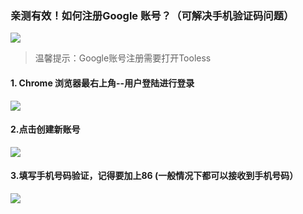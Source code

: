### 亲测有效！如何注册Google 账号？（可解决手机验证码问题）
![](http://ww1.sinaimg.cn/large/006XqkXegy1frr3ew68zej307n053wec.jpg)<br>
> 温馨提示：Google账号注册需要打开Tooless<br>


#### 1. Chrome 浏览器最右上角--用户登陆进行登录<br>
![](http://ww1.sinaimg.cn/large/006XqkXegy1frr3hg0en7j306z096aa5.jpg)<br>


#### 2.点击创建新账号<br>
![](http://ww1.sinaimg.cn/large/006XqkXegy1frr3i90rhlj30ch0h374l.jpg)<br>

#### 3.填写手机号码验证，记得要加上86 (一般情况下都可以接收到手机号码）<br>
![](http://ww1.sinaimg.cn/large/006XqkXegy1frr3k7hi51j30cf0h6aa6.jpg)<br>

